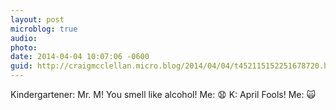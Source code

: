 ```yaml
---
layout: post
microblog: true
audio: 
photo: 
date: 2014-04-04 10:07:06 -0600
guid: http://craigmcclellan.micro.blog/2014/04/04/t452115152251678720.html
---
```

Kindergartener: Mr. M! You smell like alcohol!
Me: 😧
K: April Fools!
Me: 🙀
